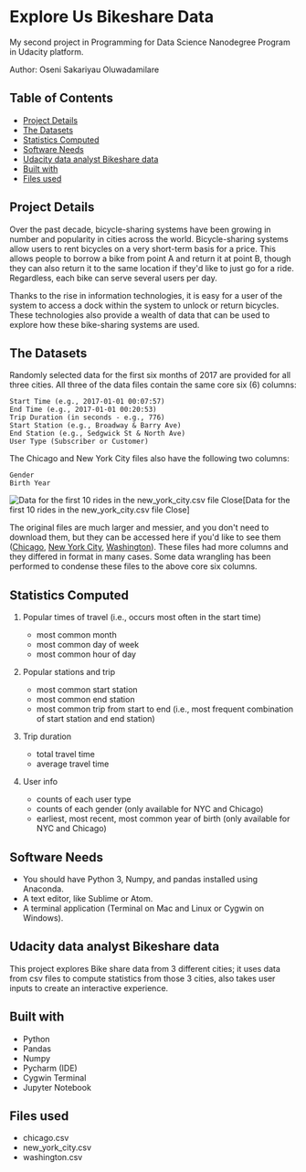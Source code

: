 # Explore Us Bikeshare Data
My second project in Programming for Data Science Nanodegree Program in Udacity platform.


  Author: Oseni Sakariyau Oluwadamilare

## Table of Contents
* [Project Details](#project-details)
* [The Datasets](#the-datasets)
* [Statistics Computed](#statistics-computed)
* [Software Needs](#software-needs)
* [Udacity data analyst Bikeshare data](#udacity-data-analyst-bikeshare-data)
* [Built with](#built-with)
* [Files used](#files-used)


## Project Details
Over the past decade, bicycle-sharing systems have been growing in number and popularity in cities across the world. Bicycle-sharing systems allow users to rent bicycles on a very short-term basis for a price. This allows people to borrow a bike from point A and return it at point B, though they can also return it to the same location if they'd like to just go for a ride. Regardless, each bike can serve several users per day.

Thanks to the rise in information technologies, it is easy for a user of the system to access a dock within the system to unlock or return bicycles. These technologies also provide a wealth of data that can be used to explore how these bike-sharing systems are used.

## The Datasets
Randomly selected data for the first six months of 2017 are provided for all three cities. All three of the data files contain the same core six (6) columns:

    Start Time (e.g., 2017-01-01 00:07:57)
    End Time (e.g., 2017-01-01 00:20:53)
    Trip Duration (in seconds - e.g., 776)
    Start Station (e.g., Broadway & Barry Ave)
    End Station (e.g., Sedgwick St & North Ave)
    User Type (Subscriber or Customer)

The Chicago and New York City files also have the following two columns:

    Gender
    Birth Year
![Data for the first 10 rides in the new_york_city.csv file
Close](https://video.udacity-data.com/topher/2018/March/5aa771dc_nyc-data/nyc-data.png)[Data for the first 10 rides in the new_york_city.csv file
Close]

The original files are much larger and messier, and you don't need to download them, but they can be accessed here if you'd like to see them ([Chicago](https://www.divvybikes.com/system-data), [New York City](https://www.citibikenyc.com/system-data), [Washington](https://www.capitalbikeshare.com/system-data)). These files had more columns and they differed in format in many cases. Some data wrangling has been performed to condense these files to the above core six columns.

## Statistics Computed

1. Popular times of travel (i.e., occurs most often in the start time)

   - most common month
   - most common day of week
   - most common hour of day

2. Popular stations and trip

   - most common start station
   - most common end station
   - most common trip from start to end (i.e., most frequent combination of start station and end station)

3. Trip duration

   - total travel time
   - average travel time

4. User info

   - counts of each user type
   - counts of each gender (only available for NYC and Chicago)
   - earliest, most recent, most common year of birth (only available for NYC and Chicago)




## Software Needs
- You should have Python 3, Numpy, and pandas installed using Anaconda.
- A text editor, like Sublime or Atom.
- A terminal application (Terminal on Mac and Linux or Cygwin on Windows).


## Udacity data analyst Bikeshare data
This project explores Bike share data from 3 different cities; it uses data from csv files to compute statistics from those 3 cities, also takes user inputs to create an interactive experience.

## Built with
- Python
- Pandas
- Numpy
- Pycharm (IDE)
- Cygwin Terminal
- Jupyter Notebook

## Files used
- chicago.csv
- new_york_city.csv
- washington.csv
